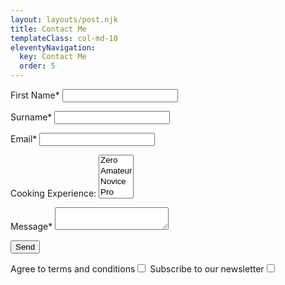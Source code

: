 ```yaml
---
layout: layouts/post.njk
title: Contact Me
templateClass: col-md-10
eleventyNavigation: 
  key: Contact Me
  order: 5 
---
```



<form name="contact" method="POST" data-netlify="true">
  <p>
    <label>First Name* <input type="text" name="name" required /></label>   
  </p>
  <p>
    <label>Surname* <input type="text" name="name" required /></label>   
  </p>
  <p>
    <label>Email* <input type="email" name="email" required /></label>
  </p>
  <p>
    <label>Cooking Experience: <select name="role[]" multiple>
      <option value="leader">Zero</option>
      <option value="follower">Amateur</option>
      <option value="follower">Novice</option>
      <option value="follower">Pro</option>
    </select></label>
  </p>
  <p>
    <label>Message* <textarea name="message" required ></textarea></label>
  </p>
  <p>
    <button type="submit">Send</button>
  </p>
  Agree to terms and conditions<input type="checkbox"/>  
  Subscribe to our newsletter<input type="checkbox"/> 
</form>

